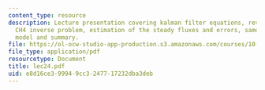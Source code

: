 ```yaml
---
content_type: resource
description: Lecture presentation covering kalman filter equations, review of the
  CH4 inverse problem, estimation of the steady fluxes and errors, samoa observation
  model and summary.
file: https://ol-ocw-studio-app-production.s3.amazonaws.com/courses/10-571j-atmospheric-physics-and-chemistry-spring-2006/e8d16ce399949cc3247717232dba3deb_lec24.pdf
file_type: application/pdf
resourcetype: Document
title: lec24.pdf
uid: e8d16ce3-9994-9cc3-2477-17232dba3deb
---
```

